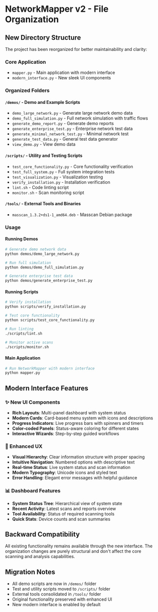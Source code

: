 # NetworkMapper v2 - File Organization

## New Directory Structure

The project has been reorganized for better maintainability and clarity:

### Core Application
- `mapper.py` - Main application with modern interface
- `modern_interface.py` - New sleek UI components

### Organized Folders

#### `/demos/` - Demo and Example Scripts
- `demo_large_network.py` - Generate large network demo data
- `demo_full_simulation.py` - Full network simulation with traffic flows
- `generate_demo_report.py` - Generate demo reports
- `generate_enterprise_test.py` - Enterprise network test data
- `generate_minimal_network_test.py` - Minimal network test
- `generate_test_data.py` - General test data generator
- `view_demo.py` - View demo data

#### `/scripts/` - Utility and Testing Scripts
- `test_core_functionality.py` - Core functionality verification
- `test_full_system.py` - Full system integration tests
- `test_visualization.py` - Visualization testing
- `verify_installation.py` - Installation verification
- `lint.sh` - Code linting script
- `monitor.sh` - Scan monitoring script

#### `/tools/` - External Tools and Binaries
- `masscan_1.3.2+ds1-1_amd64.deb` - Masscan Debian package

### Usage

#### Running Demos
```bash
# Generate demo network data
python demos/demo_large_network.py

# Run full simulation
python demos/demo_full_simulation.py

# Generate enterprise test data
python demos/generate_enterprise_test.py
```

#### Running Scripts
```bash
# Verify installation
python scripts/verify_installation.py

# Test core functionality
python scripts/test_core_functionality.py

# Run linting
./scripts/lint.sh

# Monitor active scans
./scripts/monitor.sh
```

#### Main Application
```bash
# Run NetworkMapper with modern interface
python mapper.py
```

## Modern Interface Features

### ✨ New UI Components
- **Rich Layouts**: Multi-panel dashboard with system status
- **Modern Cards**: Card-based menu system with icons and descriptions
- **Progress Indicators**: Live progress bars with spinners and timers
- **Color-coded Panels**: Status-aware coloring for different states
- **Interactive Wizards**: Step-by-step guided workflows

### 🎯 Enhanced UX
- **Visual Hierarchy**: Clear information structure with proper spacing
- **Intuitive Navigation**: Numbered options with descriptive text
- **Real-time Status**: Live system status and scan information
- **Modern Typography**: Unicode icons and styled text
- **Error Handling**: Elegant error messages with helpful guidance

### 📊 Dashboard Features
- **System Status Tree**: Hierarchical view of system state
- **Recent Activity**: Latest scans and reports overview
- **Tool Availability**: Status of required scanning tools
- **Quick Stats**: Device counts and scan summaries

## Backward Compatibility

All existing functionality remains available through the new interface. The organization changes are purely structural and don't affect the core scanning and analysis capabilities.

## Migration Notes

- All demo scripts are now in `/demos/` folder
- Test and utility scripts moved to `/scripts/` folder
- External tools consolidated in `/tools/` folder
- Original functionality preserved with enhanced UI
- New modern interface is enabled by default
